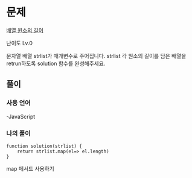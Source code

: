 # 문제

[배열 원소의 길이](https://school.programmers.co.kr/learn/courses/30/lessons/120854)

난이도 Lv.0

문자열 배열 strlist가 매개변수로 주어집니다. strlist 각 원소의 길이를 담은 배열을 retrun하도록 solution 함수를 완성해주세요.

## 풀이

### 사용 언어

-JavaScript

### 나의 풀이

```
function solution(strlist) {
    return strlist.map(el=> el.length)
}
```

map 메서드 사용하기

